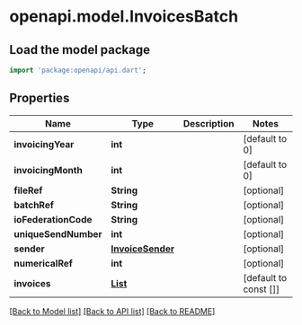# openapi.model.InvoicesBatch

## Load the model package
```dart
import 'package:openapi/api.dart';
```

## Properties
Name | Type | Description | Notes
------------ | ------------- | ------------- | -------------
**invoicingYear** | **int** |  | [default to 0]
**invoicingMonth** | **int** |  | [default to 0]
**fileRef** | **String** |  | [optional] 
**batchRef** | **String** |  | [optional] 
**ioFederationCode** | **String** |  | [optional] 
**uniqueSendNumber** | **int** |  | [optional] 
**sender** | [**InvoiceSender**](InvoiceSender.md) |  | [optional] 
**numericalRef** | **int** |  | [optional] 
**invoices** | [**List<EfactInvoice>**](EfactInvoice.md) |  | [default to const []]

[[Back to Model list]](../README.md#documentation-for-models) [[Back to API list]](../README.md#documentation-for-api-endpoints) [[Back to README]](../README.md)


